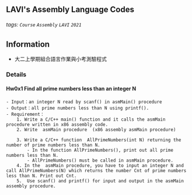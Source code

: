 ## LAVI's Assembly Language Codes
###### tags: `Course` `Assembly` `LAVI` `2021` 

## Information
- 大二上學期組合語言作業與小考測驗程式

### Details
#### Hw0x1 Find all prime numbers less than an integer N
	- Input：an integer N read by scanf() in asmMain() procedure
	- Output：all prime numbers less than N using printf().
	- Requirement：
    	1. Write a C/C++ main() function and it calls the asmMain procedure written in x86 assembly code.
    	2. Write  asmMain procedure  (x86 assembly asmMain procedure)

    	3. Write a C/C++ function  AllPrimeNumbers(int N) returning the number of prime numbers less than N.
        	- In the function AllPrimeNumbers(), print out all prime numbers less than N.
            - AllPrimeNumbers() must be called in asmMain procedure.       
        4. In the  asmMain procedure, you have to input an integer N and call AllPrimeNumbers(N) which returns the number Cnt of prime numbers less than N. Print out Cnt.
        5.  Use scanf() and printf() for input and output in the asmMain assembly procedure.